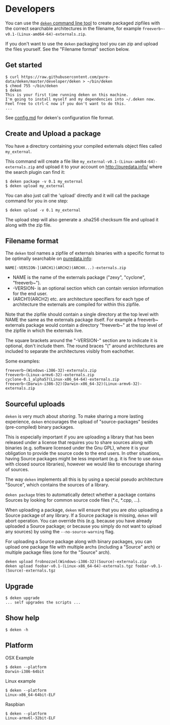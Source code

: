 # Developers #

You can use the [`deken` command line tool](https://raw.githubusercontent.com/pure-data/deken/master/developer/deken) to create packaged zipfiles with the correct searchable architectures in the filename, for example `freeverb~-v0.1-(Linux-amd64-64)-externals.zip`.

If you don't want to use the `deken` packaging tool you can zip and upload the files yourself. See the "Filename format" section below.

## Get started ##

	$ curl https://raw.githubusercontent.com/pure-data/deken/master/developer/deken > ~/bin/deken
	$ chmod 755 ~/bin/deken
	$ deken
	This is your first time running deken on this machine.
	I'm going to install myself and my dependencies into ~/.deken now.
	Feel free to ctrl-C now if you don't want to do this.
	...

See [config.md](./config.md) for deken's configuration file format.

## Create and Upload a package ##

You have a directory containing your compiled externals object files called `my_external`.

This command will create a file like `my_external-v0.1-(Linux-amd64-64)-externals.zip` and upload it to your account on <http://puredata.info/> where the search plugin can find it:

	$ deken package -v 0.1 my_external
	$ deken upload my_external

You can also just call the 'upload' directly and it will call the package command for you in one step:

	$ deken upload -v 0.1 my_external

The upload step will also generate a .sha256 checksum file and upload it along with the zip file.

## Filename format ##

The `deken` tool names a zipfile of externals binaries with a specific format to be optimally searchable on [puredata.info](http://puredata.info/):

	NAME[-VERSION-](ARCH1)(ARCH2)(ARCHX...)-externals.zip

 * NAME is the name of the externals package ("zexy", "cyclone", "freeverb~").
 * -VERSION- is an optional section which can contain version information for the end user.
 * (ARCH1)(ARCH2) etc. are architecture specifiers for each type of architecture the externals are compiled for within this zipfile.

Note that the zipfile should contain a single directory at the top level with NAME the same as the externals package itself. For example a freeverb~ externals package would contain a directory "freeverb~" at the top level of the zipfile in which the externals live.

The square brackets around the "-VERSION-" section are to indicate it is optional, don't include them. The round braces "(" around architectures are included to separate the architectures visibly from eachother.

Some examples:

	freeverb~(Windows-i386-32)-externals.zip
	freeverb~(Linux-armv6-32)-externals.zip
	cyclone-0.1_alpha57(Linux-x86_64-64)-externals.zip
	freeverb~(Darwin-i386-32)(Darwin-x86_64-32)(Linux-armv6-32)-externals.zip


## Sourceful uploads
`deken` is very much about *sharing*.
To make sharing a more lasting experience, `deken` encourages the upload of
"source-packages" besides (pre-compiled) binary packages.

This is especially important if you are uploading a library that has been
released under a license that requires you to share sources along with binaries
(e.g. software licensed under the Gnu GPL), where it is your obligation to
provide the source code to the end users.
In other situations, having Source packages might be less important (e.g. it is
fine to use `deken` with closed source libraries), however we would like to
encourage sharing of sources.

The way `deken` implements all this is by using a special pseudo architecture
"Source", which contains the sources of a library.

`deken package` tries to automatically detect whether a package contains Sources
by looking for common source code files (*.c, *.cpp, ...).

When uploading a package, `deken` will ensure that you are *also* uploading a
Source package of any library.
If a Source package is missing, `deken` will abort operation.
You can override this (e.g. because you have already uploaded a Source package;
or because you simply do not want to upload any sources) by using the
`--no-source-warning` flag.

For uploading a Source package along with binary packages, you can upload one
package file with multiple archs (including a "Source" arch) or multiple package
files (one for the "Source" arch).

    deken upload frobnozzel(Windows-i386-32)(Source)-externals.zip
    deken upload foobar-v0.1-(Linux-x86_64-64)-externals.tgz foobar-v0.1-(Source)-externals.tgz

## Upgrade ##

	$ deken upgrade
	... self upgrades the scripts ...

## Show help ##

	$ deken -h

## Platform ##

OSX Example

	$ deken --platform
	Darwin-i386-64bit

Linux example

	$ deken --platform
	Linux-x86_64-64bit-ELF

Raspbian

	$ deken --platform
	Linux-armv6l-32bit-ELF
